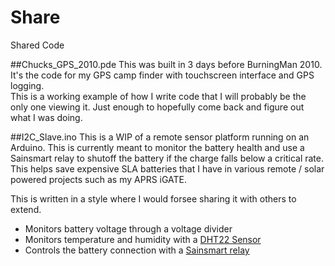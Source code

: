 # Share
Shared Code

##Chucks_GPS_2010.pde
This was built in 3 days before BurningMan 2010.  It's the code for my GPS camp finder with touchscreen interface and GPS logging.  
This is a working example of how I write code that I will probably be the only one viewing it.  Just enough to hopefully come back and figure out what I was doing.

##I2C_Slave.ino
This is a WIP of a remote sensor platform running on an Arduino.  This is currently meant to monitor the battery health and use a Sainsmart relay to shutoff the battery if the charge falls below a critical rate.  This helps save expensive SLA batteries that I have in various remote / solar powered projects such as my APRS iGATE.

This is written in a style where I would forsee sharing it with others to extend.

- Monitors battery voltage through a voltage divider
- Monitors temperature and humidity with a [DHT22 Sensor](http://www.adafruit.com/products/385?gclid=CL-95abFpMQCFQenaQodpaQAVA)
- Controls the battery connection with a [Sainsmart relay](http://www.sainsmart.com/arduino-compatibles-1/relay.html)





